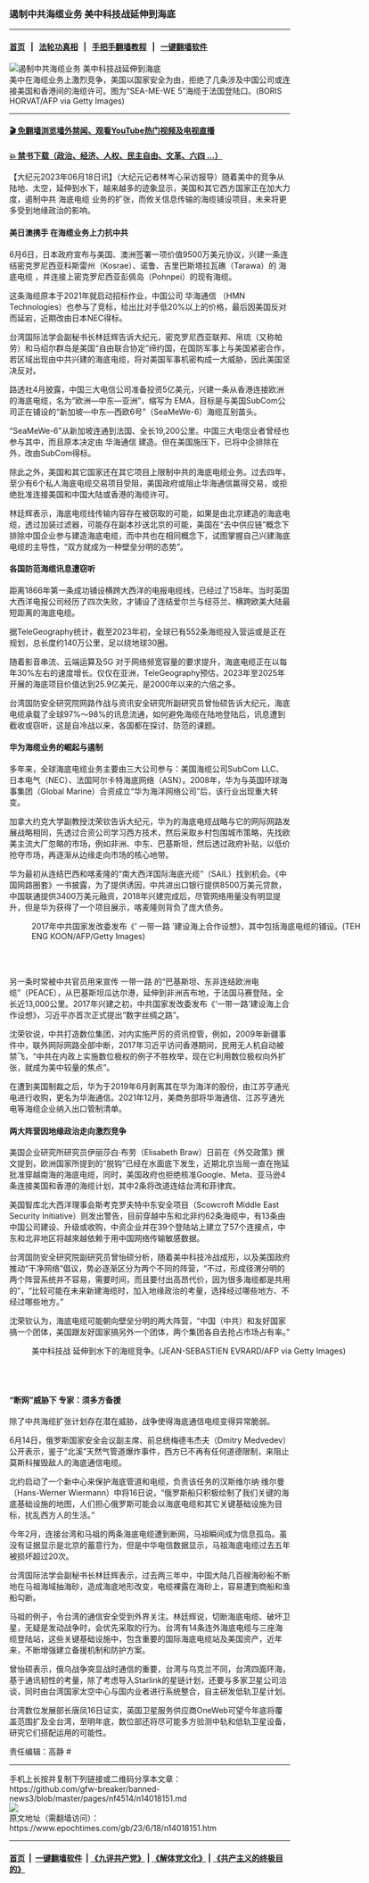 ### 遏制中共海缆业务 美中科技战延伸到海底
------------------------

#### [首页](https://github.com/gfw-breaker/banned-news3/blob/master/README.md) &nbsp;&nbsp;|&nbsp;&nbsp; [法轮功真相](https://github.com/begood0513/basic/blob/master/README.md)  &nbsp;&nbsp;|&nbsp;&nbsp; [手把手翻墙教程](https://github.com/gfw-breaker/guides/wiki)  &nbsp;&nbsp;|&nbsp;&nbsp; [一键翻墙软件](https://github.com/gfw-breaker/nogfw/blob/master/README.md)  



<div><img alt="遏制中共海缆业务 美中科技战延伸到海底" class="attachment-djy_600_400 size-djy_600_400 wp-post-image" src="https://i.epochtimes.com/assets/uploads/2023/06/id14018321-GettyImages-513185832-600x400.jpg"/>
<div class="caption">
 美中在海缆业务上激烈竞争，美国以国家安全为由，拒绝了几条涉及中国公司或连接美国和香港间的海缆许可。图为“SEA-ME-WE 5”海缆于法国登陆口。(BORIS HORVAT/AFP via Getty Images)
</div></div><hr/>

#### [ 🎬  免翻墙浏览墙外禁闻、观看YouTube热门视频及电视直播](https://github.com/gfw-breaker/HelloWorld)

#### [ 💥  禁书下载（政治、经济、人权、民主自由、文革、六四 ...）](https://github.com/gfw-breaker/books/blob/master/README.md)

<div><p>
 【大纪元2023年06月18日讯】（大纪元记者林岑心采访报导）随着美中的竞争从陆地、太空，延伸到水下，越来越多的迹象显示，美国和其它西方国家正在加大力度，遏制中共
 <ok href="https://www.epochtimes.com/gb/tag/%E6%B5%B7%E5%BA%95%E7%94%B5%E7%BC%86.html">
  海底电缆
 </ok>
 业务的扩张，而攸关信息传输的海缆铺设项目，未来将更多受到地缘政治的影响。
</p>
<h4>
 美日澳携手 在海缆业务上力抗中共
</h4>
<p>
 6月6日，日本政府宣布与美国、澳洲签署一项价值9500万美元协议，兴建一条连结密克罗尼西亚科斯雷州（Kosrae）、诺鲁、吉里巴斯塔拉瓦礁（Tarawa）的
 <ok href="https://www.epochtimes.com/gb/tag/%E6%B5%B7%E5%BA%95%E7%94%B5%E7%BC%86.html">
  海底电缆
 </ok>
 ，并连接上密克罗尼西亚彭佩岛（Pohnpei）的现有海缆。
</p>
<p>
 这条海缆原本于2021年就启动招标作业，中国公司
 <ok href="https://www.epochtimes.com/gb/tag/%E5%8D%8E%E6%B5%B7%E9%80%9A%E4%BF%A1.html">
  华海通信
 </ok>
 （HMN Technologies）也参与了竞标，给出比对手低20%以上的价格，最后因美国反对而延宕，近期改由日本NEC得标。
</p>
<p>
 台湾国际法学会副秘书长林廷辉告诉大纪元，密克罗尼西亚联邦、帛琉（又称帕劳）和马绍尔群岛是美国“自由联合协定”缔约国，在国防军事上与美国紧密合作，若区域出现由中共兴建的海底电缆，将对美国军事机密构成一大威胁，因此美国坚决反对。
</p>
<p>
 路透社4月披露，中国三大电信公司准备投资5亿美元，兴建一条从香港连接欧洲的海底电缆，名为“欧洲—中东—亚洲”，缩写为 EMA，目标是与美国SubCom公司正在铺设的“新加坡—中东—西欧6号”（SeaMeWe-6）海缆互别苗头。
</p>
<p>
 “SeaMeWe-6”从新加坡连通到法国、全长19,200公里。中国三大电信业者曾经也参与其中，而且原本决定由
 <ok href="https://www.epochtimes.com/gb/tag/%E5%8D%8E%E6%B5%B7%E9%80%9A%E4%BF%A1.html">
  华海通信
 </ok>
 建造。但在美国施压下，已将中企排除在外，改由SubCom得标。
</p>
<p>
 除此之外，美国和其它国家还在其它项目上限制中共的海底电缆业务。过去四年，至少有6个私人海底电缆交易项目受阻，美国政府或阻止华海通信赢得交易，或拒绝批准连接美国和中国大陆或香港的海缆许可。
</p>
<p>
 林廷辉表示，海底电缆线传输内容存在被窃取的可能，如果是由北京建造的海底电缆，透过加装过滤器，可能存在副本抄送北京的可能，美国在“去中供应链”概念下排除中国企业参与建造海底电缆，而中共也在相同概念下，试图掌握自己兴建海底电缆的主导性，“双方就成为一种壁垒分明的态势”。
</p>
<h4>
 各国防范海缆讯息遭窃听
</h4>
<p>
 距离1866年第一条成功铺设横跨大西洋的电报电缆线，已经过了158年。当时英国大西洋电报公司经历了四次失败，才铺设了连结爱尔兰与纽芬兰、横跨欧美大陆最短距离的海底电缆。
</p>
<p>
 据TeleGeography统计，截至2023年初，全球已有552条海缆投入营运或是正在规划，总长度约140万公里，足以绕地球30圈。
</p>
<p>
 随着影音串流、云端运算及5G 对于网络频宽容量的要求提升，海底电缆正在以每年30%左右的速度增长。仅仅在亚洲，TeleGeography预估，2023年至2025年开展的海底项目价值达到25.9亿美元，是2000年以来的六倍之多。
</p>
<p>
 台湾国防安全研究院网路作战与资讯安全研究所副研究员曾怡硕告诉大纪元，海底电缆承载了全球97%～98%的讯息流通，如何避免海缆在陆地登陆后，讯息遭到截收或窃听，这是自冷战以来，各国都在探讨、防范的课题。
</p>
<h4>
 华为海缆业务的崛起与遏制
</h4>
<p>
 多年来，全球海底电缆业务主要由三大公司参与：美国海缆公司SubCom LLC、日本电气（NEC）、法国阿尔卡特海底网络（ASN）。2008年，华为与英国环球海事集团（Global Marine）合资成立“华为海洋网络公司”后，该行业出现重大转变。
</p>
<p>
 加拿大约克大学副教授沈荣钦告诉大纪元，华为的海底电缆战略与它的网际网路发展战略相同，先透过合资公司学习西方技术，然后采取乡村包围城市策略，先找欧美主流大厂忽略的市场，例如非洲、中东、巴基斯坦，然后透过政府补贴，以低价抢夺市场，再逐渐从边缘走向市场的核心地带。
</p>
<p>
 华为最初从连结巴西和喀麦隆的“南大西洋国际海底光缆”（SAIL）找到机会。《中国网路圈套》一书披露，为了提供诱因，中共进出口银行提供8500万美元贷款，中国联通提供3400万美元融资，2018年兴建完成后，尽管网络用量没有明显提升，但是华为获得了一个项目展示，喀麦隆则背负了庞大债务。
</p>
<figure aria-describedby="caption-attachment-11108788" class="wp-caption aligncenter" id="attachment_11108788" style="width: 600px">
 <ok href="https://i.epochtimes.com/assets/uploads/2019/03/GettyImages-77470458.jpg" target="_blank">
  <img alt="" class="size-large wp-image-11108788" src="https://i.epochtimes.com/assets/uploads/2019/03/GettyImages-77470458-600x385.jpg"/>
 </ok>
 <br/><figcaption class="wp-caption-text" id="caption-attachment-11108788">
  2017年中共国家发改委发布《‘
  <ok href="https://www.epochtimes.com/gb/tag/%E4%B8%80%E5%B8%A6%E4%B8%80%E8%B7%AF.html">
   一带一路
  </ok>
  ’建设海上合作设想》，其中包括海底电缆的铺设。(TEH ENG KOON/AFP/Getty Images)
 </figcaption><br/>
</figure><br/>
<p>
 另一条时常被中共官员用来宣传
 <ok href="https://www.epochtimes.com/gb/tag/%E4%B8%80%E5%B8%A6%E4%B8%80%E8%B7%AF.html">
  一带一路
 </ok>
 的“巴基斯坦、东非连结欧洲电缆”（PEACE），从巴基斯坦瓜达尔港，延伸到非洲吉布地，于法国马赛登陆，全长近13,000公里。2017年兴建之初，中共国家发改委发布《‘一带一路’建设海上合作设想》，习近平亦首次正式提出“数字丝绸之路”。
</p>
<p>
 沈荣钦说，中共打造数位集团，对内实施严厉的资讯控管，例如，2009年新疆事件中，联外网际网路全部中断，2017年习近平访问香港期间，民用无人机自动被禁飞，“中共在内政上实施数位极权的例子不胜枚举，现在它利用数位极权向外扩张，就成为美中较量的焦点”。
</p>
<p>
 在遭到美国制裁之后，华为于2019年6月剥离其在华为海洋的股份，由江苏亨通光电进行收购，更名为华海通信。2021年12月，美商务部将华海通信、江苏亨通光电等海缆企业纳入出口管制清单。
</p>
<h4>
 两大阵营因地缘政治走向激烈竞争
</h4>
<p>
 美国企业研究所研究员伊丽莎白‧布劳（Elisabeth Braw）日前在《外交政策》撰文提到，欧洲国家所提到的“脱钩”已经在水面底下发生，近期北京当局一直在拖延批准穿越南海的海底电缆，同时，美国政府也拒绝核准Google、Meta、亚马逊4条连接美国和香港的海缆计划，其中2条将改道连结台湾和菲律宾。
</p>
<p>
 美国智库北大西洋理事会斯考克罗夫特中东安全项目（Scowcroft Middle East Security Initiative）则发出警告，目前穿越中东和北非约62条海缆中，有13条由中国公司建设、升级或收购，中资企业并在39个登陆站上建立了57个连接点，中东和北非地区将越來越依赖于用中国网络传输敏感数据。
</p>
<p>
 台湾国防安全研究院副研究员曾怡硕分析，随着美中科技冷战成形，以及美国政府推动“干净网络”倡议，势必逐渐区分为两个不同的阵营，“不过，形成径渭分明的两个阵营系统并不容易，需要时间，而且要付出高昂代价，因为很多海缆都是共用的”，“比较可能在未来新建海缆时，加入地缘政治的考量，选择经过哪些地方、不经过哪些地方。”
</p>
<p>
 沈荣钦认为，海底电缆可能朝向壁垒分明的两大阵营，“中国（中共）和友好国家搞一个团体，美国跟友好国家搞另外一个团体，两个集团各自去抢占市场占有率。”
</p>
<figure aria-describedby="caption-attachment-14018322" class="wp-caption aligncenter" id="attachment_14018322" style="width: 600px">
 <ok href="https://i.epochtimes.com/assets/uploads/2023/06/id14018322-GettyImages-465880024.jpg" target="_blank">
  <img alt="" class="size-large wp-image-14018322" src="https://i.epochtimes.com/assets/uploads/2023/06/id14018322-GettyImages-465880024-600x399.jpg"/>
 </ok>
 <br/><figcaption class="wp-caption-text" id="caption-attachment-14018322">
  <ok href="https://www.epochtimes.com/gb/tag/%E7%BE%8E%E4%B8%AD%E7%A7%91%E6%8A%80%E6%88%98.html">
   美中科技战
  </ok>
  延伸到水下的海缆竞争。(JEAN-SEBASTIEN EVRARD/AFP via Getty Images)
 </figcaption><br/>
</figure><br/>
<h4>
 “断网”威胁下 专家：须多方备援
</h4>
<p>
 除了中共海缆扩张计划存在潜在威胁，战争使得海底通信电缆变得异常脆弱。
</p>
<p>
 6月14日，俄罗斯国家安全会议副主席、前总统梅德韦杰夫（Dmitry Medvedev）公开表示，鉴于“北溪”天然气管道爆炸事件，西方已不再有任何道德限制，来阻止莫斯科摧毁敌人的海底通信电缆。
</p>
<p>
 北约启动了一个新中心来保护海底管道和电缆，负责该任务的汉斯维尔纳‧维尔曼（Hans-Werner Wiermann）中将16日说，“俄罗斯船只积极绘制了我们关键的海底基础设施的地图，人们担心俄罗斯可能会以海底电缆和其它关键基础设施为目标，扰乱西方人的生活。”
</p>
<p>
 今年2月，连接台湾和马祖的两条海底电缆遭到断网，马祖瞬间成为信息孤岛。虽没有证据显示是北京的蓄意行为，但是中华电信数据显示，马祖海底电缆过去五年被损坏超过20次。
</p>
<p>
 台湾国际法学会副秘书长林廷辉表示，过去两三年中，中国大陆几百艘海砂船不断地在马祖海域抽海砂，造成海底地形改变，电缆裸露在海砂上，容易遭到商船和渔船勾断。
</p>
<p>
 马祖的例子，令台湾的通信安全受到外界关注。林廷辉说，切断海底电缆、破坏卫星，无疑是发动战争时，会优先采取的行为。台湾有14条连外海底电缆与三座海缆登陆站，这些关键基础设施中，包含重要的国际海底电缆站及美国资产，近年来，不断增强建立备援机制和防护方案。
</p>
<p>
 曾怡硕表示，俄乌战争突显战时通信的重要，台湾与乌克兰不同，台湾四面环海，基于通讯韧性的考量，除了考虑导入Starlink的星链计划，还要与多家卫星公司洽谈，同时由台湾国家太空中心与国内业者进行系统整合，自主研发低轨卫星计划。
</p>
<p>
 台湾数位发展部长唐凤16日证实，英国卫星服务供应商OneWeb可望今年底将覆盖范围扩及全台湾，至明年底，数位部还将尽可能多方验测中轨和低轨卫星设备，研究它们搭配运用的可能性。
</p>
<p>
 责任编辑：高静 #
</p>
</div>
<hr/>
手机上长按并复制下列链接或二维码分享本文章：<br/>
https://github.com/gfw-breaker/banned-news3/blob/master/pages/nf4514/n14018151.md <br/>
<a href='https://github.com/gfw-breaker/banned-news3/blob/master/pages/nf4514/n14018151.md'><img src='https://github.com/gfw-breaker/banned-news3/blob/master/pages/nf4514/n14018151.md.png'/></a> <br/>
原文地址（需翻墙访问）：https://www.epochtimes.com/gb/23/6/18/n14018151.htm


------------------------
#### [首页](https://github.com/gfw-breaker/banned-news3/blob/master/README.md) &nbsp;|&nbsp; [一键翻墙软件](https://github.com/gfw-breaker/nogfw/blob/master/README.md) &nbsp;| [《九评共产党》](https://github.com/gfw-breaker/9ping.md/blob/master/README.md#九评之一评共产党是什么) | [《解体党文化》](https://github.com/gfw-breaker/jtdwh.md/blob/master/README.md) | [《共产主义的终极目的》](https://github.com/gfw-breaker/gczydzjmd.md/blob/master/README.md)


<img src='http://gfw-breaker.win/banned-news3/pages/nf4514/n14018151.md' width='0px' height='0px'/>